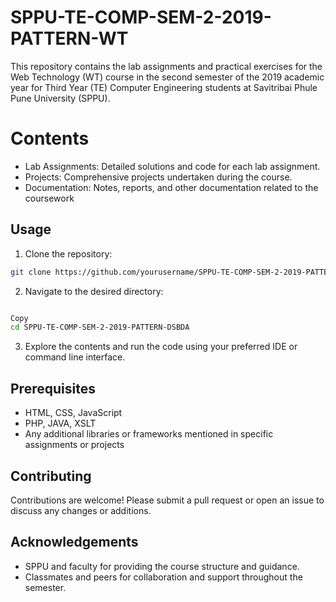 # SPPU-TE-COMP-SEM-2-2019-PATTERN-WT
This repository contains the lab assignments and practical exercises for the Web Technology (WT) course in the second semester of the 2019 academic year for Third Year (TE) Computer Engineering students at Savitribai Phule Pune University (SPPU).

# Contents
- Lab Assignments: Detailed solutions and code for each lab assignment.
- Projects: Comprehensive projects undertaken during the course.
- Documentation: Notes, reports, and other documentation related to the coursework

## Usage
1. Clone the repository:

```bash
git clone https://github.com/yourusername/SPPU-TE-COMP-SEM-2-2019-PATTERN-DSBDA.git
```
2. Navigate to the desired directory:

```bash

Copy
cd SPPU-TE-COMP-SEM-2-2019-PATTERN-DSBDA
```
3. Explore the contents and run the code using your preferred IDE or command line interface.

## Prerequisites
- HTML, CSS, JavaScript
- PHP, JAVA, XSLT
- Any additional libraries or frameworks mentioned in specific assignments or projects

## Contributing
Contributions are welcome! Please submit a pull request or open an issue to discuss any changes or additions.

## Acknowledgements
- SPPU and faculty for providing the course structure and guidance.
- Classmates and peers for collaboration and support throughout the semester.
